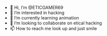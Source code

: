 - 👋 Hi, I’m @ETICGAMER69
- 👀 I’m interested in hacking
- 🌱 I’m currently learning animation
- 💞️ I’m looking to collaborate on etical hacking
- 📫 How to reach me look up and just smile

<!---
ETICGAMER69/ETICGAMER69 is a ✨ special ✨ repository because its `README.md` (this file) appears on your GitHub profile.
You can click the Preview link to take a look at your changes.
--->
